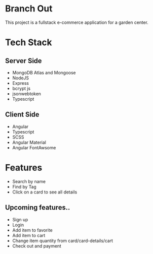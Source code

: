 # Branch Out

This project is a fullstack e-commerce application for a garden center.

# Tech Stack

## Server Side

- MongoDB Atlas and Mongoose
- NodeJS
- Express
- bcrypt js
- jsonwebtoken
- Typescript

## Client Side

- Angular
- Typescript
- SCSS
- Angular Material
- Angular FontAwsome

# Features

- Search by name
- Find by Tag
- Click on a card to see all details

## Upcoming features..

- Sign up
- Login
- Add item to favorite
- Add item to cart
- Change item quantity from card/card-details/cart
- Check out and payment
